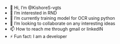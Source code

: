 - 👋 Hi, I’m @KishoreS-vgts
- 👀 I’m interested in RND
- 🌱 I’m currently training model for OCR using python
- 💞️ I’m looking to collaborate on any interesting ideas
- 📫 How to reach me through gmail or linkedIN
- ⚡ Fun fact: I am a developer

<!---
KishoreS-vgts/KishoreS-vgts is a ✨ special ✨ repository because its `README.md` (this file) appears on your GitHub profile.
You can click the Preview link to take a look at your changes.
--->
